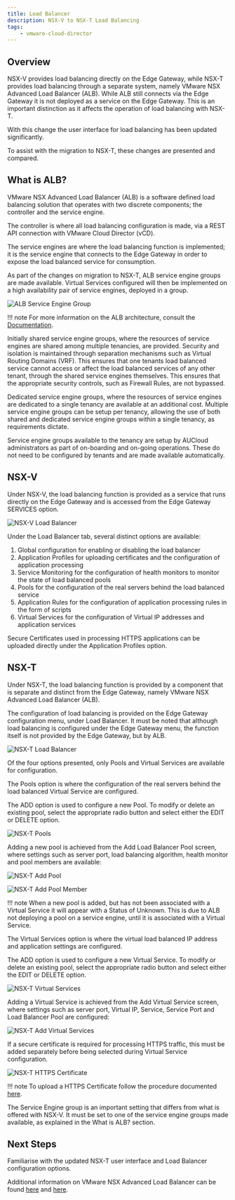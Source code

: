 ```yaml
---
title: Load Balancer
description: NSX-V to NSX-T Load Balancing
tags:
    - vmware-cloud-director
---
```


## Overview

NSX-V provides load balancing directly on the Edge Gateway, while NSX-T provides load balancing through a separate system, namely VMware NSX Advanced Load Balancer (ALB). While ALB still connects via the Edge Gateway it is not deployed as a service on the Edge Gateway. This is an important distinction as it affects the operation of load balancing with NSX-T.

With this change the user interface for load balancing has been updated significantly.

To assist with the migration to NSX-T, these changes are presented and compared.

## What is ALB?

VMware NSX Advanced Load Balancer (ALB) is a software defined load balancing solution that operates with two discrete components; the controller and the service engine.

The controller is where all load balancing configuration is made, via a REST API connection with VMware Cloud Director (vCD).

The service engines are where the load balancing function is implemented; it is the service engine that connects to the Edge Gateway in order to expose the load balanced service for consumption.

As part of the changes on migration to NSX-T, ALB service engine groups are made available. Virtual Services configured will then be implemented on a high availability pair of service engines, deployed in a group.

![ALB Service Engine Group](./assets/nsx_t_alb_se_group.jpg)

!!! note
    For more information on the ALB architecture, consult the [Documentation](https://avinetworks.com/docs/latest/architectural-overview).

Initially shared service engine groups, where the resources of service engines are shared among multiple tenancies, are provided. Security and isolation is maintained through separation mechanisms such as Virtual Routing Domains (VRF). This ensures that one tenants load balanced service cannot access or affect the load balanced services of any other tenant, through the shared service engines themselves. This ensures that the appropriate security controls, such as Firewall Rules, are not bypassed.

Dedicated service engine groups, where the resources of service engines are dedicated to a single tenancy are available at an additional cost. Multiple service engine groups can be setup per tenancy, allowing the use of both shared and dedicated service engine groups within a single tenancy, as requirements dictate.

Service engine groups available to the tenancy are setup by AUCloud administrators as part of on-boarding and on-going operations. These do not need to be configured by tenants and are made available automatically.

## NSX-V

Under NSX-V, the load balancing function is provided as a service that runs directly on the Edge Gateway and is accessed from the Edge Gateway SERVICES option.

![NSX-V Load Balancer](./assets/nsx_v_load_balancer1.jpg)

Under the Load Balancer tab, several distinct options are available:

1. Global configuration for enabling or disabling the load balancer
2. Application Profiles for uploading certificates and the configuration of application processing
3. Service Monitoring for the configuration of health monitors to monitor the state of load balanced pools
4. Pools for the configuration of the real servers behind the load balanced service
5. Application Rules for the configuration of application processing rules in the form of scripts
6. Virtual Services for the configuration of Virtual IP addresses and application services

Secure Certificates used in processing HTTPS applications can be uploaded directly under the Application Profiles option.

## NSX-T

Under NSX-T, the load balancing function is provided by a component that is separate and distinct from the Edge Gateway, namely VMware NSX Advanced Load Balancer (ALB).

The configuration of load balancing is provided on the Edge Gateway configuration menu, under Load Balancer. It must be noted that although load balancing is configured under the Edge Gateway menu, the function itself is not provided by the Edge Gateway, but by ALB.

![NSX-T Load Balancer](./assets/nsx_t_load_balancer1.jpg)

Of the four options presented, only Pools and Virtual Services are available for configuration.

The Pools option is where the configuration of the real servers behind the load balanced Virtual Service are configured.

The ADD option is used to configure a new Pool. To modify or delete an existing pool, select the appropriate radio button and select either the EDIT or DELETE option.

![NSX-T Pools](./assets/nsx_t_load_balancer_pools.jpg)

Adding a new pool is achieved from the Add Load Balancer Pool screen, where settings such as server port, load balancing algorithm, health monitor and pool members are available:

![NSX-T Add Pool](./assets/nsx_t_add_pool.jpg)

![NSX-T Add Pool Member](./assets/nsx_t_add_pool_member.jpg)

!!! note
    When a new pool is added, but has not been associated with a Virtual Service it will appear with a Status of Unknown. This is due to ALB not deploying a pool on a service engine, until it is associated with a Virtual Service.

The Virtual Services option is where the virtual load balanced IP address and application settings are configured.

The ADD option is used to configure a new Virtual Service. To modify or delete an existing pool, select the appropriate radio button and select either the EDIT or DELETE option.

![NSX-T Virtual Services](./assets/nsx_t_vserver_options.jpg)

Adding a Virtual Service is achieved from the Add Virtual Service screen, where settings such as server port, Virtual IP, Service, Service Port and Load Balancer Pool are configured:

![NSX-T Add Virtual Services](./assets/nsx_t_add_vserver.jpg)

If a secure certificate is required for processing HTTPS traffic, this must be added separately before being selected during Virtual Service configuration.

![NSX-T HTTPS Certificate](./assets/nsx_t_https_app.jpg)

!!! note
        To upload a HTTPS Certificate follow the procedure documented [here](../NSX-T_Networks/edge_services_gateway.md#add-a-certificate-to-the-edge-services-gateway).

The Service Engine group is an important setting that differs from what is offered with NSX-V. It must be set to one of the service engine groups made available, as explained in the What is ALB? section.

## Next Steps

Familiarise with the updated NSX-T user interface and Load Balancer configuration options.

Additional information on VMware NSX Advanced Load Balancer can be found [here](https://docs.vmware.com/en/VMware-Cloud-Director/10.4/VMware-Cloud-Director-Tenant-Portal-Guide/GUID-92A0563D-A272-4958-B732-9C35901D9DB8.html) and [here](https://info.avinetworks.com/hubfs/Avi_Website_Resource_Center/avi-vantage-platform-data-sheet.pdf).
